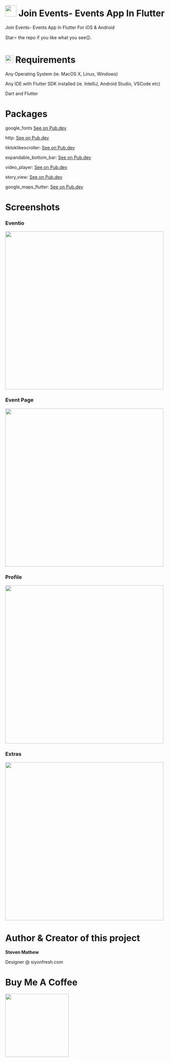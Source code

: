 # <img src="https://raw.githubusercontent.com/stevie1mat/Join-Events/main/images/logo.png" width="35"> Join Events- Events App In Flutter
 
 Join Events- Events App In Flutter For iOS & Android
 
 Star⭐ the repo if you like what you see😉.

# <img src="https://cdn.freebiesupply.com/logos/large/2x/visual-studio-code-logo-png-transparent.png" width="25"> Requirements
Any Operating System (ie. MacOS X, Linux, Windows)

Any IDE with Flutter SDK installed (ie. IntelliJ, Android Studio, VSCode etc)

Dart and Flutter

# Packages

google_fonts
<a href="https://pub.dev/packages/auto_size_text">See on Pub.dev</a>  

http: 
<a href="https://pub.dev/packages/http">See on Pub.dev</a>
  
tiktoklikescroller: 
<a href="https://pub.dev/packages/tiktoklikescroller">See on Pub.dev</a>

expandable_bottom_bar: 
<a href="https://pub.dev/packages/expandable_bottom_bar">See on Pub.dev</a>

video_player: 
<a href="https://pub.dev/packages/video_player">See on Pub.dev</a>

story_view:
<a href="https://pub.dev/packages/story_view">See on Pub.dev</a>

google_maps_flutter:
<a href="https://pub.dev/packages/google_maps_flutter">See on Pub.dev</a>

# Screenshots

<h3>Eventio</h3>
<img src="https://github.com/stevie1mat/Join-Events/blob/main/main.png" width="500">

<h3>Event Page</h3>
<img src="https://github.com/stevie1mat/Join-Events/blob/main/eventpage.png" width="500">

<h3>Profile</h3>
<img src="https://github.com/stevie1mat/Join-Events/blob/main/prof.png" width="500">

<h3>Extras</h3>
<img src="https://github.com/stevie1mat/Join-Events/blob/main/extras.png" width="500">


# Author & Creator of this project

<b>Steven Mathew</b>
 
Designer @ siyonfresh.com

# Buy Me A Coffee
<a href="https://rzp.io/l/jlOOFVXJ"><img src="https://dashboard.razorpay.com/img/logo_full.png" width="200"></a>
